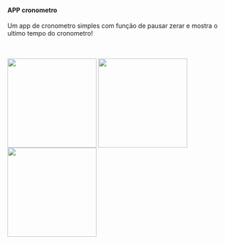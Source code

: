 
<h4 align="left">APP cronometro</h4>

Um app  de cronometro simples com função de pausar zerar e mostra o ultimo tempo do cronometro! 

<br/>

</br>

 <img width="200px" src="https://user-images.githubusercontent.com/54562789/161402625-d43403b8-115c-48b6-870b-ec3a67b23852.png" style="vertical-align:top;">
  <img width="200px" src="https://user-images.githubusercontent.com/54562789/161402775-060187ea-2ba9-4e4c-add7-179263180e60.png" style="vertical-align:top;">
   <img width="200px" src="https://user-images.githubusercontent.com/54562789/161402760-b5ac0e01-4717-45fa-bc97-558ce957b6c7.png"  >
